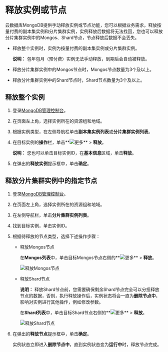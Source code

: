 # 释放实例或节点

云数据库MongoDB提供手动释放实例或节点功能，您可以根据业务需求，释放按量付费的副本集实例和分片集群实例，实例释放后数据将无法找回，您也可以释放分片集群实例中的Mongos、Shard节点，节点释放后数据不会丢失。

-   释放整个实例时，实例为按量付费的副本集实例或分片集群实例。

    **说明：** 包年包月（预付费）实例无法手动释放，到期后会自动被释放。

-   释放分片集群实例中的Mongos节点时，Mongos节点数量为3个及以上。
-   释放分片集群实例中的Shard节点时，Shard节点数量为3个及以上。

## 释放整个实例

1.  登录[MongoDB管理控制台](https://mongodb.console.aliyun.com/)。

2.  在页面左上角，选择实例所在的资源组和地域。

3.  根据实例类型，在左侧导航栏单击**副本集实例列表**或**分片集群实例列表**。

4.  在目标实例的**操作**栏，单击**![更多](https://static-aliyun-doc.oss-accelerate.aliyuncs.com/assets/img/zh-CN/7156819951/p13851.png)** \> **释放**。

    **说明：** 您也可以单击目标实例ID，在**基本信息**区域，单击**释放**。

5.  在弹出的**释放实例**提示框中，单击**确定**。


## 释放分片集群实例中的指定节点

1.  登录[MongoDB管理控制台](https://mongodb.console.aliyun.com/)。

2.  在页面左上角，选择实例所在的资源组和地域。

3.  在左侧导航栏，单击**分片集群实例列表**。

4.  找到目标实例，单击实例ID。

5.  根据待释放的节点类型，选择下述操作步骤：

    -   释放Mongos节点

        在**Mongos列表**中，单击目标Mongos节点右侧的**![更多](https://static-aliyun-doc.oss-accelerate.aliyuncs.com/assets/img/zh-CN/7156819951/p13851.png)** \> **释放**。

        ![释放Mongos节点](https://static-aliyun-doc.oss-accelerate.aliyuncs.com/assets/img/zh-CN/6724640261/p271817.png)

    -   释放Shard节点

        **说明：** 释放Shard节点前，您需要确保剩余Shard节点完全可以分担释放节点的数据，否则，执行释放操作后，实例状态将会一直为**删除节点中**，影响对实例进行其他操作，例如修改参数。

        在**Shard列表**中，单击目标Shard节点右侧的**![更多](https://static-aliyun-doc.oss-accelerate.aliyuncs.com/assets/img/zh-CN/7156819951/p13851.png)** \> **释放**。

        ![释放Shard节点](https://static-aliyun-doc.oss-accelerate.aliyuncs.com/assets/img/zh-CN/5334640261/p271818.png)

6.  在弹出的**释放节点**提示框中，单击**确定**。

    实例状态立即进入**删除节点中**，直到实例状态变为**运行中**时，释放节点完成。


